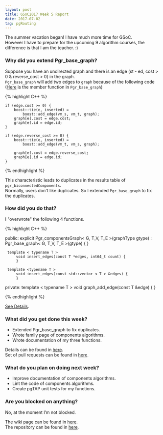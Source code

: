 ```yaml
---
layout: post
title: GSoC2017 Week 5 Report 
date: 2017-07-02
tag: pgRouting 
---
```


The summer vacation began! I have much more time for GSoC.  
However I have to prepare for the upcoming 9 algorithm courses, the difference is that I am the teacher. :)

### Why did you extend Pgr_base_graph?

Suppose you have an undirected graph and there is an edge (st - ed, cost > 0 & reverse_cost > 0) in the graph.  
```Pgr_base_graph``` will add two edges to ```graph``` because of the following code ([Here](https://github.com/XJTUmg/pgrouting/blob/gsoc-component/include/cpp_common/pgr_base_graph.hpp#L814) is the member function in ```Pgr_base_graph```)  

{% highlight C++ %}

    if (edge.cost >= 0) {
        boost::tie(e, inserted) =
            boost::add_edge(vm_s, vm_t, graph);
        graph[e].cost = edge.cost;
        graph[e].id = edge.id;
    }

    if (edge.reverse_cost >= 0) {
        boost::tie(e, inserted) =
            boost::add_edge(vm_t, vm_s, graph);

        graph[e].cost = edge.reverse_cost;
        graph[e].id = edge.id;
    }

{% endhighlight %}

This characteristic leads to duplicates in the results table of ```pgr_biconnectedComponents```.  
Normally, users don't like duplicates. So I extended ```Pgr_base_graph``` to fix the duplicates.

### How did you do that?

I "overwrote" the following 4 functions.  

{% highlight C++ %}

 public:
     explicit Pgr_componentsGraph< G, T_V, T_E >(graphType gtype)
         : Pgr_base_graph< G, T_V, T_E >(gtype) {
         }

     template < typename T >
         void insert_edges(const T *edges, int64_t count) {
         }

     template <typename T >
         void insert_edges(const std::vector < T > &edges) {
         }

 private:
    template < typename T >
    void
    graph_add_edge(const T &edge) {
    }

{% endhighlight %}

[See Details](https://github.com/XJTUmg/pgrouting/blob/gsoc-component/include/components/pgr_componentsGraph.hpp).

### What did you get done this week?

- Extended Pgr_base_graph to fix duplicates.
- Wrote family page of components algorithms.
- Wrote documentation of my three functions.

Details can be found in [here](https://github.com/pgRouting/pgrouting/wiki/GSoC-2017-Connected-Components#week-5).  
Set of pull requests can be found in [here](https://github.com/pgRouting/pgrouting/pulls?q=is%3Apr+author%3AXJTUmg+is%3Aclosed).

### What do you plan on doing next week?

- Improve documentation of components algorithms.
- Lint the code of components algorithms.
- Create pgTAP unit tests for my functions.

### Are you blocked on anything?

No, at the moment I’m not blocked.  

The wiki page can be found in [here](https://github.com/pgRouting/pgrouting/wiki/GSoC-2017-Connected-Components).  
The repository can be found in [here](https://github.com/pgRouting/pgrouting/tree/gsoc-component).
